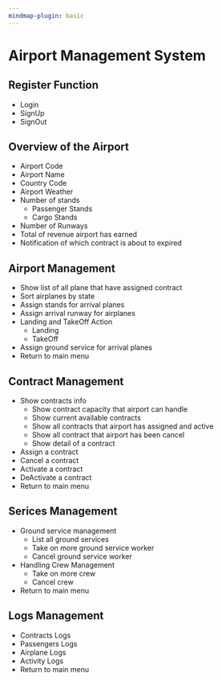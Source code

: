 ```yaml
---
mindmap-plugin: basic
---
```


# Airport Management System

## Register Function
- Login
- SignUp
- SignOut

## Overview of the Airport
- Airport Code
- Airport Name
- Country Code
- Airport Weather
- Number of stands
    - Passenger Stands
    - Cargo Stands
- Number of Runways
- Total of revenue airport has earned
- Notification of which contract is about to expired

## Airport Management
- Show list of all plane that have assigned contract
- Sort airplanes by state
- Assign stands for arrival planes
- Assign arrival runway for airplanes
- Landing and TakeOff Action
    - Landing
    - TakeOff
- Assign ground service for arrival planes
- Return to main menu

## Contract Management
- Show contracts info
    - Show contract capacity that airport can handle
    - Show current available contracts
    - Show all contracts that airport has assigned and active
    - Show all contract that airport has been cancel
    - Show detail of a contract
- Assign a contract
- Cancel a contract
- Activate a contract
- DeActivate a contract
- Return to main menu

## Serices Management
- Ground service management
    - List all ground services
    - Take on more ground service worker
    - Cancel ground service worker
- Handling Crew Management
    - Take on more crew
    - Cancel crew
- Return to main menu

## Logs Management
- Contracts Logs
- Passengers Logs
- Airplane Logs
- Activity Logs
- Return to main menu